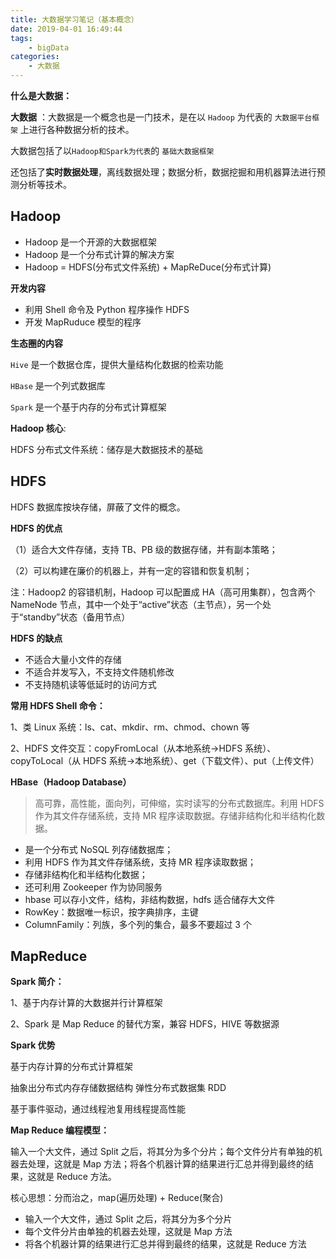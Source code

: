 ```yaml
---
title: 大数据学习笔记（基本概念）
date: 2019-04-01 16:49:44
tags: 
    - bigData
categories: 
    - 大数据
---
```


**什么是大数据：**

**大数据** ：大数据是一个概念也是一门技术，是在以 `Hadoop` 为代表的 `大数据平台框架` 上进行各种数据分析的技术。

大数据包括了以`Hadoop和Spark为代表`的 `基础大数据框架`

还包括了**实时数据处理**，离线数据处理；数据分析，数据挖掘和用机器算法进行预测分析等技术。

<!--more-->

## Hadoop

-   Hadoop 是一个开源的大数据框架
-   Hadoop 是一个分布式计算的解决方案
-   Hadoop = HDFS(分布式文件系统) + MapReDuce(分布式计算)

**开发内容**

-   利用 Shell 命令及 Python 程序操作 HDFS
-   开发 MapRuduce 模型的程序

**生态圈的内容**

`Hive` 是一个数据仓库，提供大量结构化数据的检索功能

`HBase` 是一个列式数据库

`Spark` 是一个基于内存的分布式计算框架

**Hadoop 核心**:

HDFS 分布式文件系统：储存是大数据技术的基础

## HDFS

HDFS 数据库按块存储，屏蔽了文件的概念。

**HDFS 的优点**

（1）适合大文件存储，支持 TB、PB 级的数据存储，并有副本策略；

（2）可以构建在廉价的机器上，并有一定的容错和恢复机制；

注：Hadoop2 的容错机制，Hadoop 可以配置成 HA（高可用集群），包含两个 NameNode 节点，其中一个处于“active”状态（主节点），另一个处于“standby”状态（备用节点）

**HDFS 的缺点**

-   不适合大量小文件的存储
-   不适合并发写入，不支持文件随机修改
-   不支持随机读等低延时的访问方式

**常用 HDFS Shell 命令：**

1、类 Linux 系统：ls、cat、mkdir、rm、chmod、chown 等

2、HDFS 文件交互：copyFromLocal（从本地系统->HDFS 系统）、copyToLocal（从 HDFS 系统->本地系统）、get（下载文件）、put（上传文件）

**HBase（Hadoop Database）**

> 高可靠，高性能，面向列，可伸缩，实时读写的分布式数据库。利用 HDFS 作为其文件存储系统，支持 MR 程序读取数据。存储非结构化和半结构化数据。

-   是一个分布式 NoSQL 列存储数据库；
-   利用 HDFS 作为其文件存储系统，支持 MR 程序读取数据；
-   存储非结构化和半结构化数据；
-   还可利用 Zookeeper 作为协同服务
-   hbase 可以存小文件，结构，非结构数据，hdfs 适合储存大文件
-   RowKey：数据唯一标识，按字典排序，主键
-   ColumnFamily：列族，多个列的集合，最多不要超过 3 个

## MapReduce

**Spark 简介：**

1、基于内存计算的大数据并行计算框架

2、Spark 是 Map Reduce 的替代方案，兼容 HDFS，HIVE 等数据源

**Spark 优势**

基于内存计算的分布式计算框架

抽象出分布式内存存储数据结构 弹性分布式数据集 RDD

基于事件驱动，通过线程池复用线程提高性能

**Map Reduce 编程模型：**

输入一个大文件，通过 Split 之后，将其分为多个分片；每个文件分片有单独的机器去处理，这就是 Map 方法；将各个机器计算的结果进行汇总并得到最终的结果，这就是 Reduce 方法。

核心思想：分而治之，map(遍历处理) + Reduce(聚合)

-   输入一个大文件，通过 Split 之后，将其分为多个分片
-   每个文件分片由单独的机器去处理，这就是 Map 方法
-   将各个机器计算的结果进行汇总并得到最终的结果，这就是 Reduce 方法
